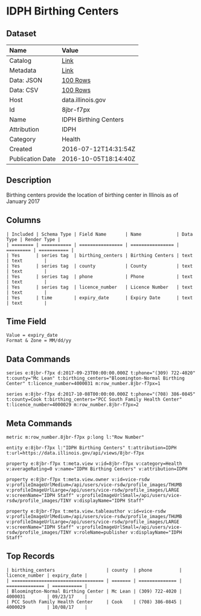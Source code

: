 # IDPH Birthing Centers

## Dataset

| Name | Value |
| :--- | :---- |
| Catalog | [Link](https://catalog.data.gov/dataset/idph-birthing-centers) |
| Metadata | [Link](https://data.illinois.gov/api/views/8jbr-f7px) |
| Data: JSON | [100 Rows](https://data.illinois.gov/api/views/8jbr-f7px/rows.json?max_rows=100) |
| Data: CSV | [100 Rows](https://data.illinois.gov/api/views/8jbr-f7px/rows.csv?max_rows=100) |
| Host | data.illinois.gov |
| Id | 8jbr-f7px |
| Name | IDPH Birthing Centers |
| Attribution | IDPH |
| Category | Health |
| Created | 2016-07-12T14:31:54Z |
| Publication Date | 2016-10-05T18:14:40Z |

## Description

Birthing centers provide the location of birthing center in Illinois as of January 2017

## Columns

```ls
| Included | Schema Type | Field Name       | Name             | Data Type | Render Type |
| ======== | =========== | ================ | ================ | ========= | =========== |
| Yes      | series tag  | birthing_centers | Birthing Centers | text      | text        |
| Yes      | series tag  | county           | County           | text      | text        |
| Yes      | series tag  | phone            | Phone            | text      | text        |
| Yes      | series tag  | licence_number   | Licence Number   | text      | text        |
| Yes      | time        | expiry_date      | Expiry Date      | text      | text        |
```

## Time Field

```ls
Value = expiry_date
Format & Zone = MM/dd/yy
```

## Data Commands

```ls
series e:8jbr-f7px d:2017-09-23T00:00:00.000Z t:phone="(309) 722-4020" t:county="Mc Lean" t:birthing_centers="Bloomington-Normal Birthing Center" t:licence_number=4000031 m:row_number.8jbr-f7px=1

series e:8jbr-f7px d:2017-10-08T00:00:00.000Z t:phone="(708) 386-0845" t:county=Cook t:birthing_centers="PCC South Family Health Center" t:licence_number=4000029 m:row_number.8jbr-f7px=2
```

## Meta Commands

```ls
metric m:row_number.8jbr-f7px p:long l:"Row Number"

entity e:8jbr-f7px l:"IDPH Birthing Centers" t:attribution=IDPH t:url=https://data.illinois.gov/api/views/8jbr-f7px

property e:8jbr-f7px t:meta.view v:id=8jbr-f7px v:category=Health v:averageRating=0 v:name="IDPH Birthing Centers" v:attribution=IDPH

property e:8jbr-f7px t:meta.view.owner v:id=vice-rsdw v:profileImageUrlMedium=/api/users/vice-rsdw/profile_images/THUMB v:profileImageUrlLarge=/api/users/vice-rsdw/profile_images/LARGE v:screenName="IDPH Staff" v:profileImageUrlSmall=/api/users/vice-rsdw/profile_images/TINY v:displayName="IDPH Staff"

property e:8jbr-f7px t:meta.view.tableauthor v:id=vice-rsdw v:profileImageUrlMedium=/api/users/vice-rsdw/profile_images/THUMB v:profileImageUrlLarge=/api/users/vice-rsdw/profile_images/LARGE v:screenName="IDPH Staff" v:profileImageUrlSmall=/api/users/vice-rsdw/profile_images/TINY v:roleName=publisher v:displayName="IDPH Staff"
```

## Top Records

```ls
| birthing_centers                   | county  | phone          | licence_number | expiry_date | 
| ================================== | ======= | ============== | ============== | =========== | 
| Bloomington-Normal Birthing Center | Mc Lean | (309) 722-4020 | 4000031        | 09/23/17    | 
| PCC South Family Health Center     | Cook    | (708) 386-0845 | 4000029        | 10/08/17    | 
```